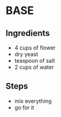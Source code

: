 # BASE

## Ingredients
- 4 cups of flower
- dry yeast
- teaspoon of salt
- 2 cups of water

## Steps
- mix everything
- go for it